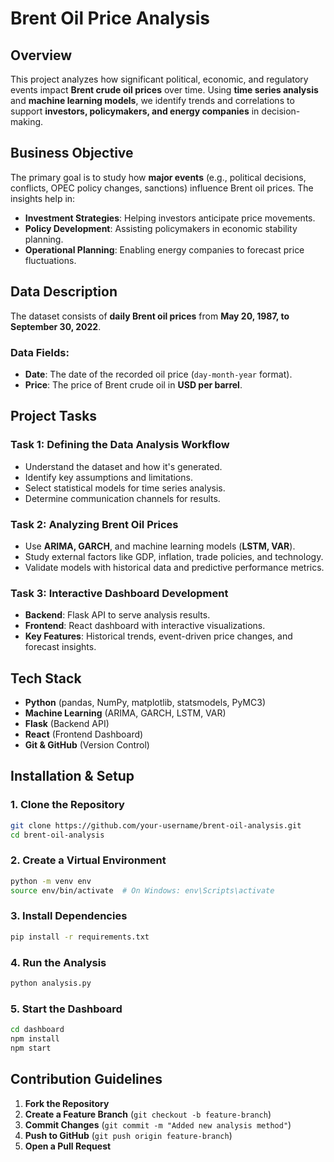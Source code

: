 # Brent Oil Price Analysis

## Overview
This project analyzes how significant political, economic, and regulatory events impact **Brent crude oil prices** over time. Using **time series analysis** and **machine learning models**, we identify trends and correlations to support **investors, policymakers, and energy companies** in decision-making.

## Business Objective
The primary goal is to study how **major events** (e.g., political decisions, conflicts, OPEC policy changes, sanctions) influence Brent oil prices. The insights help in:
- **Investment Strategies**: Helping investors anticipate price movements.
- **Policy Development**: Assisting policymakers in economic stability planning.
- **Operational Planning**: Enabling energy companies to forecast price fluctuations.

## Data Description
The dataset consists of **daily Brent oil prices** from **May 20, 1987, to September 30, 2022**.

### Data Fields:
- **Date**: The date of the recorded oil price (`day-month-year` format).
- **Price**: The price of Brent crude oil in **USD per barrel**.

## Project Tasks
### **Task 1: Defining the Data Analysis Workflow**
- Understand the dataset and how it's generated.
- Identify key assumptions and limitations.
- Select statistical models for time series analysis.
- Determine communication channels for results.

### **Task 2: Analyzing Brent Oil Prices**
- Use **ARIMA, GARCH**, and machine learning models (**LSTM, VAR**).
- Study external factors like GDP, inflation, trade policies, and technology.
- Validate models with historical data and predictive performance metrics.

### **Task 3: Interactive Dashboard Development**
- **Backend**: Flask API to serve analysis results.
- **Frontend**: React dashboard with interactive visualizations.
- **Key Features**: Historical trends, event-driven price changes, and forecast insights.

## Tech Stack
- **Python** (pandas, NumPy, matplotlib, statsmodels, PyMC3)
- **Machine Learning** (ARIMA, GARCH, LSTM, VAR)
- **Flask** (Backend API)
- **React** (Frontend Dashboard)
- **Git & GitHub** (Version Control)

## Installation & Setup
### **1. Clone the Repository**
```bash
git clone https://github.com/your-username/brent-oil-analysis.git
cd brent-oil-analysis
```

### **2. Create a Virtual Environment**
```bash
python -m venv env
source env/bin/activate  # On Windows: env\Scripts\activate
```

### **3. Install Dependencies**
```bash
pip install -r requirements.txt
```

### **4. Run the Analysis**
```bash
python analysis.py
```

### **5. Start the Dashboard**
```bash
cd dashboard
npm install
npm start
```

## Contribution Guidelines
1. **Fork the Repository**
2. **Create a Feature Branch** (`git checkout -b feature-branch`)
3. **Commit Changes** (`git commit -m "Added new analysis method"`)
4. **Push to GitHub** (`git push origin feature-branch`)
5. **Open a Pull Request**

